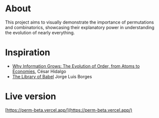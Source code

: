 # About

This project aims to visually demonstrate the importance of permutations and combinatorics, showcasing their explanatory power in understanding the evolution of nearly everything.

# Inspiration

- [Why Information Grows: The Evolution of Order, from Atoms to Economies](https://onlinelibrary.wiley.com/doi/10.1111/tesg.12240), César Hidalgo
- [The Library of Babel](https://philosophy.as.uky.edu/sites/default/files/The%20Library%20of%20Babel%20-%20Jorge%20Luis%20Borges.pdf) Jorge Luis Borges

# Live version

[https://perm-beta.vercel.app/](https://perm-beta.vercel.app/)
